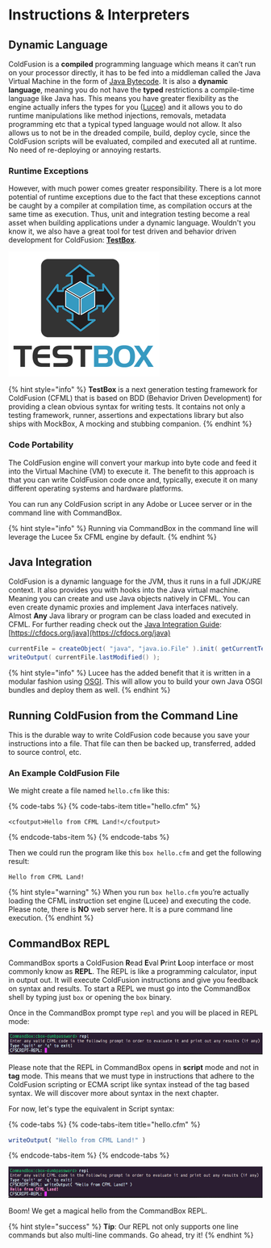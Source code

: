 # Instructions & Interpreters

## Dynamic Language

ColdFusion is a **compiled** programming language which means it can’t run on your processor directly, it has to be fed into a middleman called the Java Virtual Machine in the form of [Java Bytecode](https://en.wikipedia.org/wiki/Java_bytecode). It is also a **dynamic language**, meaning you do not have the **typed** restrictions a compile-time language like Java has. This means you have greater flexibility as the engine actually infers the types for you \([Lucee](https://lucee.org/)\) and it allows you to do runtime manipulations like method injections, removals, metadata programming etc that a typical typed language would not allow. It also allows us to not be in the dreaded compile, build, deploy cycle, since the ColdFusion scripts will be evaluated, compiled and executed all at runtime. No need of re-deploying or annoying restarts.

### Runtime Exceptions

However, with much power comes greater responsibility. There is a lot more potential of runtime exceptions due to the fact that these exceptions cannot be caught by a compiler at compilation time, as compilation occurs at the same time as execution. Thus, unit and integration testing become a real asset when building applications under a dynamic language.  Wouldn't you know it, we also have a great tool for test driven and behavior driven development for ColdFusion: [**TestBox**](https://testbox.ortusbooks.com/).

![TestBox Testing Framework](../.gitbook/assets/testbox-logo.png)

{% hint style="info" %}
**TestBox** is a next generation testing framework for ColdFusion \(CFML\) that is based on BDD \(Behavior Driven Development\) for providing a clean obvious syntax for writing tests. It contains not only a testing framework, runner, assertions and expectations library but also ships with MockBox, A mocking and stubbing companion. 
{% endhint %}

### Code Portability

The ColdFusion engine will convert your markup into byte code and feed it into the Virtual Machine \(VM\) to execute it. The benefit to this approach is that you can write ColdFusion code once and, typically, execute it on many different operating systems and hardware platforms.

You can run any ColdFusion script in any Adobe or Lucee server or in the command line with CommandBox.

{% hint style="info" %}
Running via CommandBox in the command line will leverage the Lucee 5x CFML engine by default.
{% endhint %}

## Java Integration

ColdFusion is a dynamic language for the JVM, thus it runs in a full JDK/JRE context. It also provides you with hooks into the Java virtual machine. Meaning you can create and use Java objects natively in CFML. You can even create dynamic proxies and implement Java interfaces natively. Almost **Any** Java library or program can be class loaded and executed in CFML. For further reading check out the [Java Integration Guide](https://cfdocs.org/java): [https://cfdocs.org/java](https://cfdocs.org/java)

```java
currentFile = createObject( "java", "java.io.File" ).init( getCurrentTemplatePath() );
writeOutput( currentFile.lastModified() );
```

{% hint style="info" %}
Lucee has the added benefit that it is written in a modular fashion using [OSGI](https://www.osgi.org/developer/architecture/).  This will allow you to build your own Java OSGI bundles and deploy them as well.
{% endhint %}

## Running ColdFusion from the Command Line

This is the durable way to write ColdFusion code because you save your instructions into a file. That file can then be backed up, transferred, added to source control, etc.

### An Example ColdFusion File

We might create a file named `hello.cfm` like this:

{% code-tabs %}
{% code-tabs-item title="hello.cfm" %}
```markup
<cfoutput>Hello from CFML Land!</cfoutput>
```
{% endcode-tabs-item %}
{% endcode-tabs %}

Then we could run the program like this `box hello.cfm` and get the following result:

```text
Hello from CFML Land!
```

{% hint style="warning" %}
When you run `box hello.cfm` you’re actually loading the CFML instruction set engine \(Lucee\) and executing the code. Please note, there is **NO** web server here. It is a pure command line execution.
{% endhint %}

## CommandBox REPL

CommandBox sports a ColdFusion **R**ead **E**val **P**rint **L**oop interface or most commonly know as **REPL**. The REPL is like a programming calculator, input in output out. It will execute ColdFusion instructions and give you feedback on syntax and results. To start a REPL we must go into the CommandBox shell by typing just `box` or opening the `box` binary.

Once in the CommandBox prompt type `repl` and you will be placed in REPL mode:

![CommandBox](../.gitbook/assets/repl.png)

Please note that the REPL in CommandBox opens in **script** mode and not in **tag** mode. This means that we must type in instructions that adhere to the ColdFusion scripting or ECMA script like syntax instead of the tag based syntax. We will discover more about syntax in the next chapter.

For now, let's type the equivalent in Script syntax:

{% code-tabs %}
{% code-tabs-item title="hello.cfm" %}
```javascript
writeOutput( "Hello from CFML Land!" )
```
{% endcode-tabs-item %}
{% endcode-tabs %}

![CommandBox](../.gitbook/assets/repl-hello.png)

Boom! We get a magical hello from the CommandBox REPL.

{% hint style="success" %}
**Tip**: Our REPL not only supports one line commands but also multi-line commands. Go ahead, try it!
{% endhint %}

